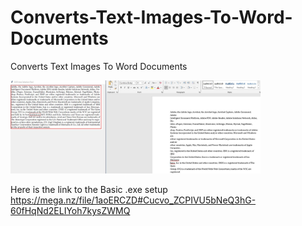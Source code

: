 # Converts-Text-Images-To-Word-Documents
Converts Text Images To Word Documents

<p float="left">
    <img src="imgs/Tool1.JPG" width="400" />

</p>

Here is the link to the Basic .exe setup https://mega.nz/file/1aoERCZD#Cucvo_ZCPIVU5bNeQ3hG-60fHqNd2ELIYoh7kysZWMQ